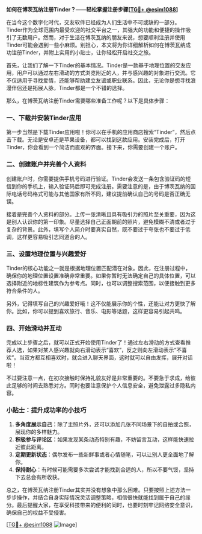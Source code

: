 **如何在博茨瓦纳注册Tinder？——轻松掌握注册步骤[[TG💪+ @esim1088](https://t.me/s/esim1088)]**

在当今这个数字化时代，交友软件已经成为人们生活中不可或缺的一部分。Tinder作为全球范围内最受欢迎的社交平台之一，其强大的功能和便捷的操作吸引了无数用户。然而，对于生活在博茨瓦纳的朋友来说，想要顺利注册并使用Tinder可能会遇到一些小麻烦。别担心，本文将为你详细解析如何在博茨瓦纳成功注册Tinder，并附上实用的小贴士，让你轻松开启社交之旅。

首先，让我们了解一下Tinder的基本情况。Tinder是一款基于地理位置的交友应用，用户可以通过左右滑动的方式浏览附近的人，并与感兴趣的对象进行交流。它不仅适用于寻找爱情，还能够帮助建立友谊或职业联系。因此，无论你是想寻找浪漫伴侣还是拓展人脉，Tinder都是一个不错的选择。

那么，在博茨瓦纳注册Tinder需要哪些准备工作呢？以下是具体步骤：

### 一、下载并安装Tinder应用

第一步当然是下载Tinder应用啦！你可以在手机的应用商店搜索“Tinder”，然后点击下载。无论是安卓还是苹果设备，都可以找到这款应用。安装完成后，打开Tinder，你会看到一个简洁而直观的界面。接下来，你需要创建一个账户。

### 二、创建账户并完善个人资料

创建账户时，你需要提供手机号码进行验证。Tinder会发送一条包含验证码的短信到你的手机上，输入验证码后即可完成注册。需要注意的是，由于博茨瓦纳的国际电话号码格式可能与其他国家有所不同，建议提前确认自己的号码是否正确无误。

接着是完善个人资料的部分。上传一张清晰且具有吸引力的照片至关重要，因为这是别人认识你的第一印象。尽量选择自己正面朝前的照片，避免模糊不清或者过于复杂的背景。此外，填写个人简介时要真实自然，既不要过于夸张也不要过于低调，这样更容易吸引志同道合的人。

### 三、设置地理位置与兴趣爱好

Tinder的核心功能之一就是根据地理位置匹配潜在对象。因此，在注册过程中，确保你的地理位置设置准确非常重要。如果你暂时无法确定自己的具体位置，可以选择附近的地标性建筑作为参考点。同时，也可以调整搜索范围，以便接触到更多符合条件的人。

另外，记得填写自己的兴趣爱好哦！这不仅能展示你的个性，还能让对方更快了解你。比如，你可以提到喜欢旅行、音乐、电影等话题，这样更容易引起共鸣。

### 四、开始滑动并互动

完成以上步骤之后，就可以正式开始使用Tinder了！通过左右滑动的方式查看推荐人选，如果对某人感兴趣就向右滑动表示“喜欢”，反之则向左滑动表示“不喜欢”。当双方都互相喜欢时，就会进入聊天界面，这时就可以自由发挥，展开对话啦！

不过要注意一点，在初次接触时保持礼貌友好是非常重要的。不要急于求成，给彼此足够的时间去熟悉对方。同时也要注意保护个人信息安全，避免泄露过多隐私内容。

### 小贴士：提升成功率的小技巧

1. **多角度展示自己**：除了主照片外，还可以添加几张不同场景下的自拍或合照，展现你的多样魅力。
2. **积极参与评论区**：如果发现某条动态特别有趣，不妨留言互动，这样能快速拉近彼此距离。
3. **定期更新状态**：偶尔发布一些新鲜事或者心情随笔，可以让别人更全面地了解你。
4. **保持耐心**：有时候可能需要多次尝试才能找到合适的人，所以不要气馁，坚持下去总会有所收获。

总之，在博茨瓦纳注册Tinder其实并没有想象中那么困难。只要按照上述方法一步步操作，并结合自身实际情况灵活调整策略，相信很快就能找到属于自己的缘分。最后提醒大家，在享受科技带来的便利的同时，也要时刻牢记网络安全意识，确保自己的权益不受侵害。

[[TG💪+ @esim1088](https://t.me/s/esim1088) ![Image](https://i.postimg.cc/4NQfJmqS/Snipaste-2025-05-13-00-14-12.png)]